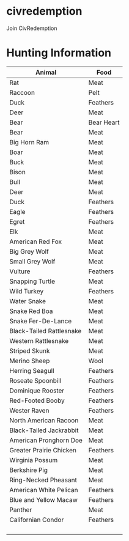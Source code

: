 # civredemption
Join CivRedemption

# Hunting Information
| Animal  | Food |
| ------------- | ------------- |
| Rat  | Meat  |
| Raccoon | Pelt  |
| Duck | Feathers |
| Deer | Meat |
| Bear | Bear Heart | Bear Claws |
| Bear | Meat |
| Big Horn Ram | Meat |
| Boar | Meat |
| Buck | Meat |
| Bison | Meat |
| Bull | Meat |
| Deer | Meat |
| Duck | Feathers |
| Eagle | Feathers |
| Egret | Feathers |
| Elk | Meat |
| American Red Fox | Meat |
| Big Grey Wolf | Meat |
| Small Grey Wolf | Meat |
| Vulture | Feathers |
| Snapping Turtle | Meat |
| Wild Turkey | Feathers |
| Water Snake | Meat |
| Snake Red Boa | Meat |
| Snake Fer-De-Lance | Meat |
| Black-Tailed Rattlesnake | Meat |
| Western Rattlesnake | Meat |
| Striped Skunk | Meat |
| Merino Sheep | Wool |
| Herring Seagull | Feathers |
| Roseate Spoonbill | Feathers |
| Dominique Rooster | Feathers |
| Red-Footed Booby | Feathers |
| Wester Raven | Feathers |
| North American Racoon | Meat |
| Black-Tailed Jackrabbit | Meat |
| American Pronghorn Doe | Meat |
| Greater Prairie Chicken | Feathers |
| Wirginia Possum | Meat |
| Berkshire Pig | Meat |
| Ring-Necked Pheasant | Meat |
| American White Pelican | Feathers |
| Blue and Yellow Macaw | Feathers |
| Panther | Meat |
| Californian Condor | Feathers |
|  |  |
|  |  |
|  |  |
|  |  |
